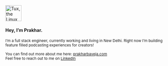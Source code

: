 <img src="https://linuxfoundation.org/wp-content/uploads/linux.svg" alt="Tux, the Linux mascot" width="50"/>

#### Hey, I’m Prakhar.

<sub>I’m a full stack engineer, currently working and living in New Delhi. Right now I’m building feature filled podcasting experiences for creators!</sub>

<sub>You can find out more about me here: [prakharbaveja.com](https://prakharbaveja.com) <br /></sub>
<sub>Feel free to reach out to me on [LinkedIn](https://www.linkedin.com/in/prakhar-baveja-244907106/)</sub>

